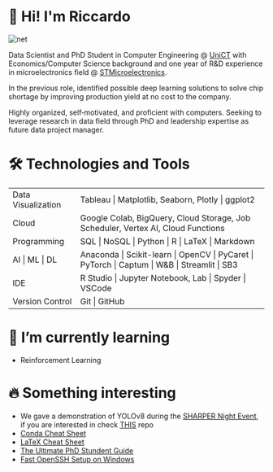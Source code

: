# :rocket: Hi! I'm Riccardo
![net](https://github.com/ric-sar/ric-sar/assets/82369153/9f138e5f-fef1-4b54-a8c5-c684aaae0d4a)

Data Scientist and PhD Student in Computer Engineering @ [UniCT](https://www.unict.it/) with Economics/Computer Science background and one year of R&D experience in  microelectronics field @ [STMicroelectronics](https://www.st.com/).

In the previous role, identified possible deep learning solutions to solve chip shortage by improving production yield at no cost to the company.

Highly organized, self‑motivated, and proficient with computers.
Seeking to leverage research in data field through PhD and leadership expertise as future data project manager.

# :hammer_and_wrench: Technologies and Tools

<table>
<tbody>
  <tr>
    <td>Data Visualization</td>
    <td>Tableau | Matplotlib, Seaborn, Plotly | ggplot2</td>
  </tr>
  <tr>
    <td>Cloud</td>
    <td>Google Colab, BigQuery, Cloud Storage, Job Scheduler, Vertex AI, Cloud Functions</td>
  </tr>
  <tr>
    <td>Programming</td>
    <td>SQL | NoSQL | Python | R | LaTeX | Markdown</td>
  </tr>
  <tr>
    <td>AI | ML | DL</td>
    <td>Anaconda | Scikit-learn | OpenCV | PyCaret | PyTorch | Captum | W&amp;B | Streamlit | SB3</td>
  </tr>
  <tr>
    <td>IDE</td>
    <td>R Studio | Jupyter Notebook, Lab | Spyder | VSCode</td>
  </tr>
  <tr>
    <td>Version Control</td>
    <td>Git | GitHub</td>
  </tr>
</tbody>
</table>

# 🌱 I’m currently learning 
* Reinforcement Learning

# :fire: Something interesting
* We gave a demonstration of YOLOv8 during the [SHARPER Night Event](https://ric-sar.github.io/posts/2023/08/sharper-night/), if you are interested in check [THIS](https://github.com/ric-sar/sharpernight2023) repo
* [Conda Cheat Sheet](https://github.com/ric-sar/conda_cheatsheet)
* [LaTeX Cheat Sheet](https://github.com/ric-sar/latex_cheat_sheet)
* [The Ultimate PhD Stundent Guide](https://github.com/ric-sar/ultimate_phd_student_guide)
* [Fast OpenSSH Setup on Windows](https://github.com/ric-sar/openssh_on_windows)
